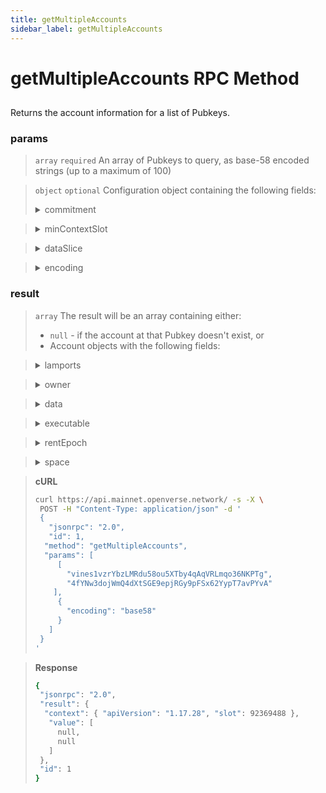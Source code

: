 ```yaml
---
title: getMultipleAccounts
sidebar_label: getMultipleAccounts
---
```

# getMultipleAccounts RPC Method

## 

Returns the account information for a list of Pubkeys.

### params

>`array` `required` An array of Pubkeys to query, as base-58 encoded strings (up to a maximum of 100)

>`object` `optional` Configuration object containing the following fields:
><details>
>  <summary>commitment</summary>
>
>   The commitment describes how finalized a block is at that point in time. See Configuring State Commitment.
>
></details>

><details>
>  <summary>minContextSlot</summary>
>
>   The minimum slot that the request can be evaluated at
>
></details>

><details>
>  <summary>dataSlice</summary>
>
>   Request a slice of the account's data.
>
>   - `length: <usize>` - number of bytes to return
>   - `offset: <usize>` - byte offset from which to start reading
>
></details>

><details>
>  <summary>encoding</summary>
>
>   Values: `base58` `jsonParsed` `base64` `base64+zstd`
>   Default: `base64`
>   Encoding format for the returned Account data
>
>   - `base58` is slow and limited to less than 129 bytes of Account data.
>   - `base64` will return base64 encoded data for Account data of any size.
>   - `base64+zstd` compresses the Account data using Zstandard and base64-encodes the result.
>   - `jsonParsed` encoding attempts to use program-specific state parsers to return more human-readable and explicit account state data.
>   - If `jsonParsed` is requested but a parser cannot be found, the field falls back to `base64` encoding, detectable when the data field is type `<string>`.
>
></details>




### result

>`array` The result will be an array containing either:
>- `null`  - if the account at that Pubkey doesn't exist, or
>- Account objects with the following fields:

><details>
>  <summary>lamports</summary>
>
>   Number of lamports assigned to this account
>
></details>

><details>
>  <summary>owner</summary>
>
>   Base-58 encoded Pubkey of the program this account has been assigned to
>
></details>

><details>
>  <summary>data</summary>
>
>   Data associated with the account, either as encoded binary data or JSON format `{<program>: <state>}` - depending on encoding parameter
>
></details>

><details>
>  <summary>executable</summary>
>
>   Boolean indicating if the account contains a program (and is strictly read-only)
>
></details>

><details>
>  <summary>rentEpoch</summary>
>
>   The epoch at which this account will next owe rent
>
></details>

><details>
>  <summary>space</summary>
>
>   The data size of the account
>
></details>

> **cURL**
> ```bash
>curl https://api.mainnet.openverse.network/ -s -X \
>  POST -H "Content-Type: application/json" -d ' 
>  {
>    "jsonrpc": "2.0",
>    "id": 1,
>   "method": "getMultipleAccounts",
>   "params": [
>      [
>        "vines1vzrYbzLMRdu58ou5XTby4qAqVRLmqo36NKPTg",
>        "4fYNw3dojWmQ4dXtSGE9epjRGy9pFSx62YypT7avPYvA"
>     ],
>      {
>        "encoding": "base58"
>      }
>    ]
>  }
>'
>```


> **Response**
> ```bash
>{
>  "jsonrpc": "2.0",
>  "result": {
>   "context": { "apiVersion": "1.17.28", "slot": 92369488 },
>    "value": [
>      null,
>      null
>    ]
>  },
>  "id": 1
>}
>```
